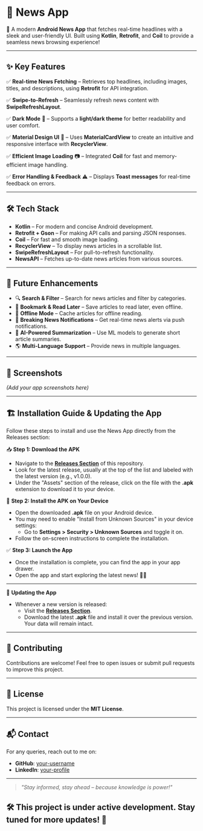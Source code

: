 # 📰 News App

🚀 A modern **Android News App** that fetches real-time headlines with a sleek and user-friendly UI. Built using **Kotlin**, **Retrofit**, and **Coil** to provide a seamless news browsing experience!

---

## ✨ Key Features

✅ **Real-time News Fetching** – Retrieves top headlines, including images, titles, and descriptions, using **Retrofit** for API integration.

✅ **Swipe-to-Refresh** – Seamlessly refresh news content with **SwipeRefreshLayout**.

✅ **Dark Mode** 🌙 – Supports a **light/dark theme** for better readability and user comfort.

✅ **Material Design UI** 🎨 – Uses **MaterialCardView** to create an intuitive and responsive interface with **RecyclerView**.

✅ **Efficient Image Loading** 📷 – Integrated **Coil** for fast and memory-efficient image handling.

✅ **Error Handling & Feedback** ⚠️ – Displays **Toast messages** for real-time feedback on errors.

---

## 🛠️ Tech Stack

- **Kotlin** – For modern and concise Android development.
- **Retrofit + Gson** – For making API calls and parsing JSON responses.
- **Coil** – For fast and smooth image loading.
- **RecyclerView** – To display news articles in a scrollable list.
- **SwipeRefreshLayout** – For pull-to-refresh functionality.
- **NewsAPI** – Fetches up-to-date news articles from various sources.

---

## 🚀 Future Enhancements

- 🔍 **Search & Filter** – Search for news articles and filter by categories.
- 📌 **Bookmark & Read Later** – Save articles to read later, even offline.
- 📶 **Offline Mode** – Cache articles for offline reading.
- 🔔 **Breaking News Notifications** – Get real-time news alerts via push notifications.
- 🤖 **AI-Powered Summarization** – Use ML models to generate short article summaries.
- 🌎 **Multi-Language Support** – Provide news in multiple languages.

---

## 📸 Screenshots

_(Add your app screenshots here)_

---

## 🏗️ Installation Guide & Updating the App

Follow these steps to install and use the News App directly from the Releases section:

📥 **Step 1: Download the APK**
- Navigate to the **[Releases Section](https://github.com/your-username/news-app/releases)** of this repository.
- Look for the latest release, usually at the top of the list and labeled with the latest version (e.g., v1.0.0).
- Under the "Assets" section of the release, click on the file with the **.apk** extension to download it to your device.

📱 **Step 2: Install the APK on Your Device**
- Open the downloaded **.apk** file on your Android device.
- You may need to enable "Install from Unknown Sources" in your device settings:
  - Go to **Settings > Security > Unknown Sources** and toggle it on.
- Follow the on-screen instructions to complete the installation.

✅ **Step 3: Launch the App**
- Once the installation is complete, you can find the app in your app drawer.
- Open the app and start exploring the latest news! 📰🎉

---

🔄 **Updating the App**
- Whenever a new version is released:
  - Visit the **[Releases Section](https://github.com/your-username/news-app/releases)**.
  - Download the latest **.apk** file and install it over the previous version. Your data will remain intact.
 
---

## 🤝 Contributing

Contributions are welcome! Feel free to open issues or submit pull requests to improve this project.

---

## 📜 License

This project is licensed under the **MIT License**.

---

## 📬 Contact

For any queries, reach out to me on:
- **GitHub**: [your-username](https://github.com/your-username)
- **LinkedIn**: [your-profile](https://linkedin.com/in/your-profile)

---

> _"Stay informed, stay ahead – because knowledge is power!"_

## 🛠️ **This project is under active development. Stay tuned for more updates!** 🚀
